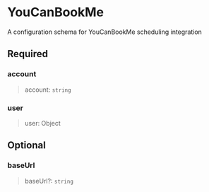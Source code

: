 # YouCanBookMe

A configuration schema for YouCanBookMe scheduling integration

## Required

### account

>account: `string`

### user

>user: Object

## Optional

### baseUrl

>baseUrl?: `string`

